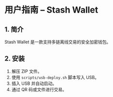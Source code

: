 # 用户指南 – Stash Wallet

## 1. 简介
Stash Wallet 是一款支持多链离线交易的安全加密钱包。

## 2. 安装
1. 解压 ZIP 文件。
2. 使用 `scripts/usb-deploy.sh` 脚本写入 USB。
3. 插入 USB 并自动启动。
4. 通过 QR 码或文件进行交易。